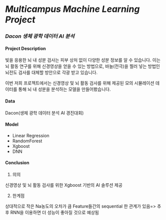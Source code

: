 # *Multicampus Machine Learning Project*
### *Dacon 생체 광학 데이터 AI 분석*

#### Project Description
빛을 응용한 뇌 내 성분 검사는 피부 상처 없이 다양한 성분 정보를 알 수 있습니다. 이는 뇌 활동 연구를 위해 신경영상을 얻을 수 있는 방법으로, 바늘(전극)을 찔러 넣는 방법인 뇌전도 검사를 대체할 방안으로 각광 받고 있습니다.

이번 저희 프로젝트에서는 신경영상 및 뇌 활동 검사를 위해 제공된 모의 시뮬레이션 데이터를 통해 뇌 내 성분을 분석하는 모델을 만들어봤습니다.

#### Data
Dacon(생체 광학 데이터 분석 AI 경진대회)

#### Model
* Linear Regression
* RandomForest
* Xgboost
* DNN

#### Conclusion
1. 의의

  신경영상 및 뇌 활동 검사를 위한 Xgboost 기반의 AI 솔루션 제공


2. 한계점

상대적으로 작은 Na농도의 오차가 큼
Feature들간의 sequential 한 관계가 있음=> 추후 RNN을 이용하면 더 성능이 좋아질 것으로 예상됨
